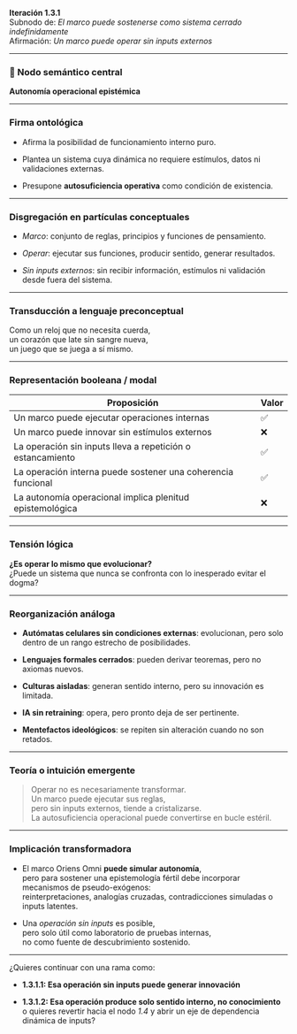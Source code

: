 **Iteración 1.3.1**  
Subnodo de: _El marco puede sostenerse como sistema cerrado indefinidamente_  
Afirmación: _Un marco puede operar sin inputs externos_

---

### 🧠 Nodo semántico central

**Autonomía operacional epistémica**

---

### Firma ontológica

- Afirma la posibilidad de funcionamiento interno puro.
    
- Plantea un sistema cuya dinámica no requiere estímulos, datos ni validaciones externas.
    
- Presupone **autosuficiencia operativa** como condición de existencia.
    

---

### Disgregación en partículas conceptuales

- _Marco_: conjunto de reglas, principios y funciones de pensamiento.
    
- _Operar_: ejecutar sus funciones, producir sentido, generar resultados.
    
- _Sin inputs externos_: sin recibir información, estímulos ni validación desde fuera del sistema.
    

---

### Transducción a lenguaje preconceptual

Como un reloj que no necesita cuerda,  
un corazón que late sin sangre nueva,  
un juego que se juega a sí mismo.

---

### Representación booleana / modal

|Proposición|Valor|
|---|---|
|Un marco puede ejecutar operaciones internas|✅|
|Un marco puede innovar sin estímulos externos|❌|
|La operación sin inputs lleva a repetición o estancamiento|✅|
|La operación interna puede sostener una coherencia funcional|✅|
|La autonomía operacional implica plenitud epistemológica|❌|

---

### Tensión lógica

**¿Es operar lo mismo que evolucionar?**  
¿Puede un sistema que nunca se confronta con lo inesperado evitar el dogma?

---

### Reorganización análoga

- **Autómatas celulares sin condiciones externas**: evolucionan, pero solo dentro de un rango estrecho de posibilidades.
    
- **Lenguajes formales cerrados**: pueden derivar teoremas, pero no axiomas nuevos.
    
- **Culturas aisladas**: generan sentido interno, pero su innovación es limitada.
    
- **IA sin retraining**: opera, pero pronto deja de ser pertinente.
    
- **Mentefactos ideológicos**: se repiten sin alteración cuando no son retados.
    

---

### Teoría o intuición emergente

> Operar no es necesariamente transformar.  
> Un marco puede ejecutar sus reglas,  
> pero sin inputs externos, tiende a cristalizarse.  
> La autosuficiencia operacional puede convertirse en bucle estéril.

---

### Implicación transformadora

- El marco Oriens Omni **puede simular autonomía**,  
    pero para sostener una epistemología fértil debe incorporar mecanismos de pseudo-exógenos:  
    reinterpretaciones, analogías cruzadas, contradicciones simuladas o inputs latentes.
    
- Una _operación sin inputs_ es posible,  
    pero solo útil como laboratorio de pruebas internas,  
    no como fuente de descubrimiento sostenido.
    

---

¿Quieres continuar con una rama como:

- **1.3.1.1: Esa operación sin inputs puede generar innovación**
    
- **1.3.1.2: Esa operación produce solo sentido interno, no conocimiento**  
    o quieres revertir hacia el nodo _1.4_ y abrir un eje de dependencia dinámica de inputs?
    


